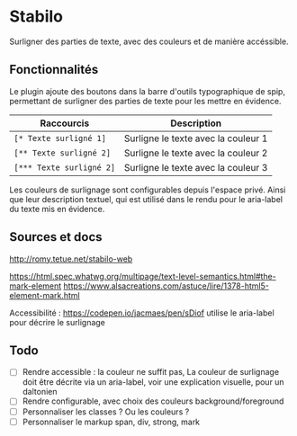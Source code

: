 # Stabilo

Surligner des parties de texte, avec des couleurs et de manière accéssible.


## Fonctionnalités

Le plugin ajoute des boutons dans la barre d'outils typographique de spip,
permettant de surligner des parties de texte pour les mettre en évidence.

| Raccourcis | Description|
|--|--|
| `[* Texte surligné 1]`      | Surligne le texte avec la couleur 1 |
| `[** Texte surligné 2]`     | Surligne le texte avec la couleur 2 |
| `[*** Texte surligné 2]`    | Surligne le texte avec la couleur 3 |

Les couleurs de surlignage sont configurables depuis l'espace privé.
Ainsi que leur description textuel, qui est utilisé dans le rendu pour le aria-label du texte mis en évidence.



## Sources et docs

http://romy.tetue.net/stabilo-web

https://html.spec.whatwg.org/multipage/text-level-semantics.html#the-mark-element
https://www.alsacreations.com/astuce/lire/1378-html5-element-mark.html

Accessibilité :
https://codepen.io/jacmaes/pen/sDiof utilise le aria-label pour décrire le surlignage

## Todo

- [ ] Rendre accessible : la couleur ne suffit pas,
 La couleur de surlignage doit être décrite via un aria-label, voir une explication visuelle, pour un daltonien
- [ ] Rendre configurable, avec choix des couleurs background/foreground
- [ ] Personnaliser les classes ? Ou les couleurs ?
- [ ] Personnaliser le markup span, div, strong, mark
